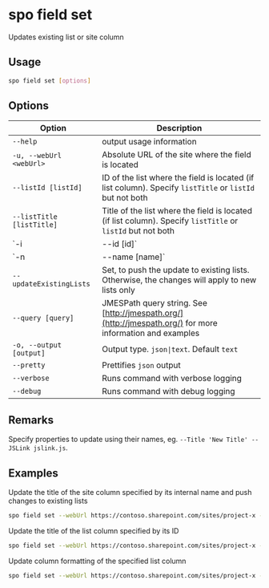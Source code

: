 # spo field set

Updates existing list or site column

## Usage

```sh
spo field set [options]
```

## Options

Option|Description
------|-----------
`--help`|output usage information
`-u, --webUrl <webUrl>`|Absolute URL of the site where the field is located
`--listId [listId]`|ID of the list where the field is located (if list column). Specify `listTitle` or `listId` but not both
`--listTitle [listTitle]`|Title of the list where the field is located (if list column). Specify `listTitle` or `listId` but not both
`-i|--id [id]`|ID of the field to update. Specify `name` or `id` but not both
`-n|--name [name]`|Title or internal name of the field to update. Specify `name` or `id` but not both
`--updateExistingLists`|Set, to push the update to existing lists. Otherwise, the changes will apply to new lists only
`--query [query]`|JMESPath query string. See [http://jmespath.org/](http://jmespath.org/) for more information and examples
`-o, --output [output]`|Output type. `json\|text`. Default `text`
`--pretty`|Prettifies `json` output
`--verbose`|Runs command with verbose logging
`--debug`|Runs command with debug logging

## Remarks

Specify properties to update using their names, eg. `--Title 'New Title' --JSLink jslink.js`.

## Examples

Update the title of the site column specified by its internal name and push changes to existing lists

```sh
spo field set --webUrl https://contoso.sharepoint.com/sites/project-x --name 'MyColumn' --updateExistingLists --Title 'My column'
```

Update the title of the list column specified by its ID

```sh
spo field set --webUrl https://contoso.sharepoint.com/sites/project-x --listTitle 'My List' --id 330f29c5-5c4c-465f-9f4b-7903020ae1ce --Title 'My column'
```

Update column formatting of the specified list column

```sh
spo field set --webUrl https://contoso.sharepoint.com/sites/project-x --listTitle 'My List' --name 'MyColumn' --CustomFormatter '`{"schema":"https://developer.microsoft.com/json-schemas/sp/column-formatting.schema.json", "elmType": "div", "txtContent": "@currentField"}`'
```